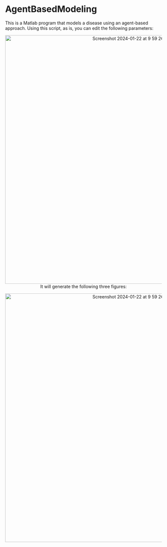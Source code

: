 # AgentBasedModeling
This is a Matlab program that models a disease using an agent-based approach. Using this script, as is, you can edit the following parameters: 
<p align="center">
<img width="800" alt="Screenshot 2024-01-22 at 9 59 26 AM" src="https://github.com/mariabeatrizsilva/murano/assets/67334485/8ca7794e-abbe-493f-be27-12d9e5e26d58"> 
<br> 
It will generate the following three figures: 
<p align="center">
<img width="800" alt="Screenshot 2024-01-22 at 9 59 26 AM" src="https://github.com/mariabeatrizsilva/murano/assets/67334485/8ca7794e-abbe-493f-be27-12d9e5e26d58"> 
<br> 



